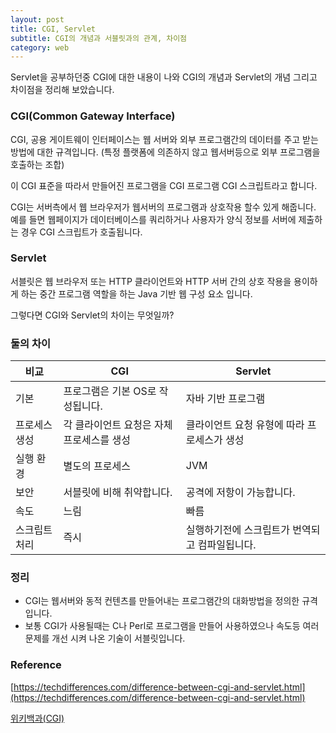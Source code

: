 ```yaml
---
layout: post
title: CGI, Servlet
subtitle: CGI의 개념과 서블릿과의 관계, 차이점
category: web
---
```



Servlet을 공부하던중 CGI에 대한 내용이 나와 CGI의 개념과 Servlet의 개념 그리고 차이점을 정리해 보았습니다.

### CGI(Common Gateway Interface)

CGI, 공용 게이트웨이 인터페이스는 웹 서버와 외부 프로그램간의 데이터를 주고 받는 방법에 대한 규격입니다.  (특정 플랫폼에 의존하지 않고 웹서버등으로 외부 프로그램을 호출하는 조합)

이 CGI 표준을 따라서 만들어진 프로그램을 CGI 프로그램 CGI 스크립트라고 합니다.

CGI는 서버측에서 웹 브라우저가 웹서버의 프로그램과 상호작용 할수 있게 해줍니다. 예를 들면 웹페이지가 데이터베이스를 쿼리하거나 사용자가 양식 정보를 서버에 제출하는 경우 CGI 스크립트가 호출됩니다.  

### Servlet

서블릿은 웹 브라우저 또는 HTTP 클라이언트와 HTTP 서버 간의 상호 작용을 용이하게 하는 중간 프로그램 역할을 하는 Java 기반 웹 구성 요소 입니다.

그렇다면 CGI와 Servlet의 차이는 무엇일까?

### 둘의 차이

| 비교 | CGI | Servlet |
| --- | --- | --- |
| 기본 | 프로그램은 기본 OS로 작성됩니다. | 자바 기반 프로그램 |
| 프로세스 생성 | 각 클라이언트 요청은 자체 프로세스를 생성 | 클라이언트 요청 유형에 따라 프로세스가 생성 |
| 실행 환경 | 별도의 프로세스 | JVM |
| 보안 | 서블릿에 비해 취약합니다. | 공격에 저항이 가능합니다. |
| 속도 | 느림 | 빠름 |
| 스크립트 처리 | 즉시 | 실행하기전에 스크립트가 번역되고 컴파일됩니다. |

### 정리

- CGI는 웹서버와 동적 컨텐츠를 만들어내는 프로그램간의 대화방법을 정의한 규격입니다.
- 보통 CGI가 사용될때는 C나 Perl로 프로그램을 만들어 사용하였으나 속도등 여러문제를 개선 시켜 나온 기술이 서블릿입니다.

### Reference

[https://techdifferences.com/difference-between-cgi-and-servlet.html](https://techdifferences.com/difference-between-cgi-and-servlet.html)

[위키백과(CGI)](https://ko.wikipedia.org/wiki/%EA%B3%B5%EC%9A%A9_%EA%B2%8C%EC%9D%B4%ED%8A%B8%EC%9B%A8%EC%9D%B4_%EC%9D%B8%ED%84%B0%ED%8E%98%EC%9D%B4%EC%8A%A4)
